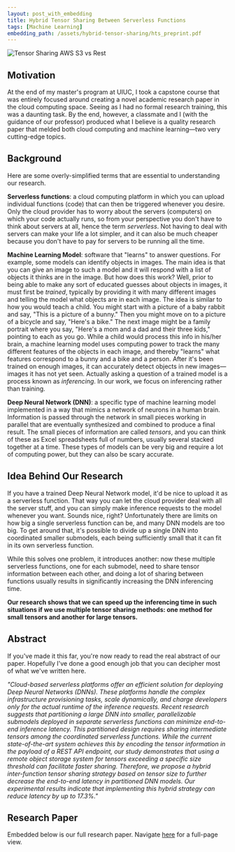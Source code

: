 ```yaml
---
layout: post_with_embedding
title: Hybrid Tensor Sharing Between Serverless Functions
tags: [Machine Learning]
embedding_path: /assets/hybrid-tensor-sharing/hts_preprint.pdf
---
```

![Tensor Sharing AWS S3 vs Rest](/assets/images/tensor_sharing_rest_vs_s3.png)

## Motivation
At the end of my master's program at UIUC, I took a capstone course that was entirely focused around creating a novel academic research paper in the cloud computing space. Seeing as I had no formal research training, this was a daunting task. By the end, however, a classmate and I (with the guidance of our professor) produced what I believe is a quality research paper that melded both cloud computing and machine learning&mdash;two very cutting-edge topics.

## Background
Here are some overly-simplified terms that are essential to understanding our research.

**Serverless functions**: a cloud computing platform in which you can upload individual functions (code) that can then be triggered whenever you desire. Only the cloud provider has to worry about the servers (computers) on which your code actually runs, so from your perspective you don't have to think about servers at all, hence the term _serverless_. Not having to deal with servers can make your life a lot simpler, and it can also be much cheaper because you don't have to pay for servers to be running all the time.

**Machine Learning Model**: software that "learns" to answer questions. For example, some models can identify objects in images. The main idea is that you can give an image to such a model and it will respond with a list of objects it thinks are in the image. But how does this work? Well, prior to being able to make any sort of educated guesses about objects in images, it must first be _trained_, typically by providing it with many different images and telling the model what objects are in each image. The idea is similar to how you would teach a child. You might start with a picture of a baby rabbit and say, "This is a picture of a bunny." Then you might move on to a picture of a bicycle and say, "Here's a bike." The next image might be a family portrait where you say, "Here's a mom and a dad and their three kids," pointing to each as you go. While a child would process this info in his/her brain, a machine learning model uses computing power to track the many different features of the objects in each image, and thereby "learns" what features correspond to a bunny and a bike and a person. After it's been trained on enough images, it can accurately detect objects in new images&mdash;images it has not yet seen. Actually asking a question of a trained model is a process known as _inferencing_. In our work, we focus on inferencing rather than training.

**Deep Neural Network (DNN)**: a specific type of machine learning model implemented in a way that mimics a network of neurons in a human brain. Information is passed through the network in small pieces working in parallel that are eventually synthesized and combined to produce a final result. The small pieces of information are called _tensors_, and you can think of these as Excel spreadsheets full of numbers, usually several stacked together at a time. These types of models can be very big and require a lot of computing power, but they can also be scary accurate.

## Idea Behind Our Research
If you have a trained Deep Neural Network model, it'd be nice to upload it as a serverless function. That way you can let the cloud provider deal with all the server stuff, and you can simply make inference requests to the model whenever you want. Sounds nice, right? Unfortunately there are limits on how big a single serverless function can be, and many DNN models are too big. To get around that, it's possible to divide up a single DNN into coordinated smaller submodels, each being sufficiently small that it can fit in its own serverless function.

While this solves one problem, it introduces another: now these multiple serverless functions, one for each submodel, need to share tensor information between each other, and doing a lot of sharing between functions usually results in significantly increasing the DNN inferencing time.

**Our research shows that we can speed up the inferencing time in such situations if we use multiple tensor sharing methods: one method for small tensors and another for large tensors.**

## Abstract
If you've made it this far, you're now ready to read the real abstract of our paper. Hopefully I've done a good enough job that you can decipher most of what we've written here.

_"Cloud-based serverless platforms offer an efficient solution for deploying Deep Neural Networks (DNNs). These platforms handle the complex infrastructure provisioning tasks, scale dynamically, and charge developers only for the actual runtime of the inference requests. Recent research suggests that partitioning a large DNN into smaller, parallelizable submodels deployed in separate serverless functions can minimize end-to-end inference latency. This partitioned design requires sharing intermediate tensors among the coordinated serverless functions. While the current state-of-the-art system achieves this by encoding the tensor information in the payload of a REST API endpoint, our study demonstrates that using a remote object storage system for tensors exceeding a specific size threshold can facilitate faster sharing. Therefore, we propose a hybrid inter-function tensor sharing strategy based on tensor size to further decrease the end-to-end latency in partitioned DNN models. Our experimental results indicate that implementing this hybrid strategy can reduce latency by up to 17.3%."_

## Research Paper
Embedded below is our full research paper. Navigate <a href="{{ page.embedding_path }}" target="_blank">here</a> for a full-page view.
